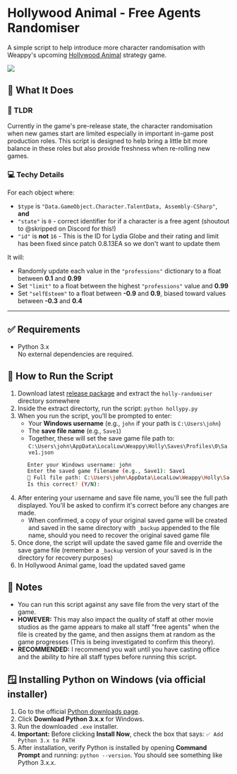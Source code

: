# Hollywood Animal - Free Agents Randomiser

A simple script to help introduce more character randomisation with Weappy's upcoming [Hollywood Animal](https://weappy-studio.com/hollywood-animal/) strategy game. 

<a href="https://www.buymeacoffee.com/caleuanhopkins"><img src="https://img.buymeacoffee.com/button-api/?text=Buy me a coffee&emoji=&slug=caleuanhopkins&button_colour=FFDD00&font_colour=000000&font_family=Cookie&outline_colour=000000&coffee_colour=ffffff" /></a>

## 🔧 What It Does

### 📖 TLDR
Currently in the game's pre-release state, the character randomisation when new games start are limited especially in important in-game post production roles. This script is designed to help bring a little bit more balance in these roles but also provide freshness when re-rolling new games.

### 💻 Techy Details

For each object where:
- `$type` is `"Data.GameObject.Character.TalentData, Assembly-CSharp"`, **and**
- `"state"` is `0` - correct identifier for if a character is a free agent (shoutout to @skripped on Discord for this!)
- `"id"` is **not** `16` - This is the ID for Lydia Globe and their rating and limit has been fixed since patch 0.8.13EA so we don't want to update them

It will:
- Randomly update each value in the `"professions"` dictionary to a float between **0.1** and **0.99**
- Set `"limit"` to a float between the highest `"professions"` value and **0.99**
- Set `"selfEsteem"` to a float between **-0.9** and **0.9**, biased toward values between **-0.3** and **0.4**

---

## ✅ Requirements

- Python 3.x  
No external dependencies are required.


## 🚀 How to Run the Script

1. Download latest [release package](https://github.com/caleuanhopkins/holly-randomiser/releases) and extract the `holly-randomiser` directory somewhere
2. Inside the extract directorty, run the script: `python hollypy.py`
3. When you run the script, you’ll be prompted to enter:
   * Your **Windows username** (e.g., `john` if your path is `C:\Users\john`)
   * The **save file name** (e.g., `Save1`)
   * Together, these will set the save game file path to: `C:\Users\john\AppData\LocalLow\Weappy\Holly\Saves\Profiles\0\Save1.json`
   ```bash
      Enter your Windows username: john
      Enter the saved game filename (e.g., Save1): Save1
      📁 Full file path: C:\Users\john\AppData\LocalLow\Weappy\Holly\Saves\Profiles\0\Save1.json
      Is this correct? (Y/N):
4. After entering your username and save file name, you'll see the full path displayed. You'll be asked to confirm it's correct before any changes are made.
   * When confirmed, a copy of your original saved game will be created and saved in the same directory with `_backup` appended to the file name, should you need to recover the original saved game file
5. Once done, the script will update the saved game file and override the save game file (remember a `_backup` version of your saved is in the directory for recovery purposes)
6. In Hollywood Animal game, load the updated saved game

## 📌 Notes
* You can run this script against any save file from the very start of the game.
* **HOWEVER:** This may also impact the quality of staff at other movie studios as the game appears to make all staff "free agents" when the file is created by the game, and then assigns them at random as the game progresses (This is being investigated to confirm this theory). 
* **RECOMMENDED:** I recommend you wait until you have casting office and the ability to hire all staff types before running this script.

## 🪟 Installing Python on Windows (via official installer)

1. Go to the official [Python downloads page](https://www.python.org/downloads/).
2. Click **Download Python 3.x.x** for Windows.
3. Run the downloaded `.exe` installer.
4. **Important:** Before clicking **Install Now**, check the box that says: `✅ Add Python 3.x to PATH`
5. After installation, verify Python is installed by opening **Command Prompt** and running: `python --version`. You should see something like Python 3.x.x.
